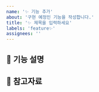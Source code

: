 ```yaml
---
name: '✨ 기능 추가'
about: '구현 예정인 기능을 작성합니다.'
title: '✨ 제목을 입력하세요'
labels: 'feature✨'
assignees: ''
---
```


## 📍 기능 설명

<!-- 구현할 기능에 대해 설명해주세요 -->
<!-- 노션 링크나 피그마 링크를 첨부해도 좋습니다 -->

## 🔗 참고자료

<!-- 참고할만한 자료 링크 첨부 -->
